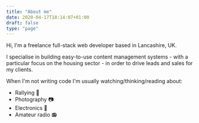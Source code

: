 ```yaml
---
title: "About me"
date: 2020-04-17T18:14:07+01:00
draft: false
type: "page"
---
```

Hi, I'm a freelance full-stack web developer based in Lancashire, UK.

I specialise in building easy-to-use content management systems - with a particular focus on the housing sector - in order to drive leads and sales for my clients.

When I'm not writing code I'm usually watching/thinking/reading about:

- Rallying :car:
- Photography :camera:
- Electronics :battery:
- Amateur radio :radio: